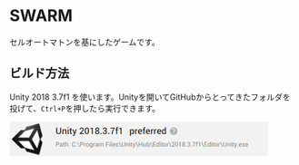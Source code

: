 # SWARM
セルオートマトンを基にしたゲームです。

## ビルド方法
Unity 2018 3.7f1 を使います。Unityを開いてGitHubからとってきたフォルダを投げて、`Ctrl+P`を押したら実行できます。

![unity2018_3_7f1.png](doc/unity2018_3_7f1.png)
